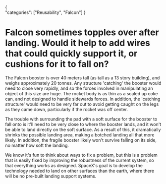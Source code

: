 {    
    "categories": ["Reusability", "Falcon"]
}

# Falcon sometimes topples over after landing. Would it help to add wires that could quickly support it, or cushions for it to fall on?

The Falcon booster is over 40 meters tall (as tall as a 13 story building), and weighs approximately 20 tonnes. Any structure 'catching' the booster would need to close very rapidly, and so the forces involved in manipulating an object of this size are huge. The rocket body is as thin as a scaled up coke can, and not designed to handle sidewards forces. In addition, the 'catching structure' would need to be very far out to avoid getting caught on the legs as they came down, particularly if the rocket was off center.

The trouble with surrounding the pad with a soft surface for the booster to fall onto is it'll need to be very close to where the booster lands, and it won't be able to land directly on the soft surface. As a result of this, it dramatically shrinks the possible landing area, making a botched landing all that more likely. In addition, the fragile booster likely won't survive falling on its side, no matter how soft the landing.

We know it's fun to think about ways to fix a problem, but this is a problem that is easily fixed by improving the robustness of the current system, so that everything works as designed. SpaceX's goal is to develop the technology needed to land on other surfaces than the earth, where there will be no pre-built landing support systems.
